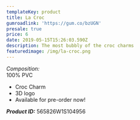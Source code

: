 ```yaml
---
templateKey: product
title: La Croc
gumroadlink: 'https://gum.co/bzUGN'
presale: true
price: 6
date: 2019-05-15T15:26:03.590Z
description: The most bubbly of the croc charms
featuredimage: /img/la-croc.png
---
```

_Composition:_\
100% PVC

* Croc Charm
* 3D logo
* Available for pre-order now!

_**Product ID:**_ 565826W1S104956
